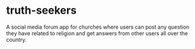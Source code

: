 # truth-seekers

A social media forum app for churches where users can post any question they have related to religion and get answers from other users all over the country.
